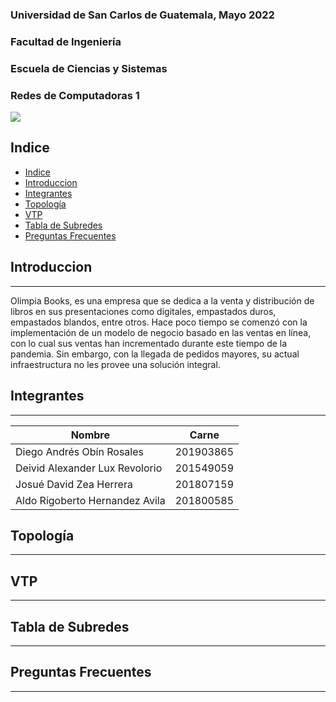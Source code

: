 ### Universidad de San Carlos de Guatemala, Mayo 2022
### Facultad de Ingeniería
### Escuela de Ciencias y Sistemas
### Redes de Computadoras 1

<img src='https://user-images.githubusercontent.com/36779113/128587817-1a6c2fdc-d106-4dd3-b092-104c8299bded.png' background='white'>



## Indice

  - [Indice](#indice)
  - [Introduccion](#introduccion)
  - [Integrantes](#integrantes)
  - [Topología](#topología)
  - [VTP](#vtp)
  - [Tabla de Subredes](#subredes)
  - [Preguntas Frecuentes](#questions)



<div id = 'introduccion'>

## Introduccion
----------------------------------------------------------------------------
Olimpia Books, es una empresa que se dedica a la venta y distribución de libros en sus presentaciones como digitales, empastados duros, empastados blandos, entre otros. Hace poco tiempo se comenzó con la implementación de un modelo de negocio basado en las ventas en línea, con lo cual sus ventas han incrementado durante este tiempo de la pandemia. Sin embargo, con la llegada de pedidos mayores, su actual infraestructura no les provee una solución integral.


<div id = 'integrantes'>

## Integrantes
----------------------------------------------------------------------------

| Nombre | Carne | 
|--------|-------|
| Diego Andrés Obín Rosales | 201903865 | 
| Deivid Alexander Lux Revolorio | 201549059 |
| Josué David Zea Herrera | 201807159 |
| Aldo Rigoberto Hernandez Avila | 201800585 |

<div id = 'topologia'>

## Topología
----------------------------------------------------------------------------

<div id = 'vtp'>

## VTP
----------------------------------------------------------------------------

<div id = 'subredes'>

## Tabla de Subredes
----------------------------------------------------------------------------

<div id = 'questions'>

## Preguntas Frecuentes
----------------------------------------------------------------------------

